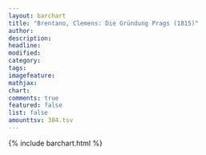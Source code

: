 ```yaml
---
layout: barchart
title: "Brentano, Clemens: Die Gründung Prags (1815)"
author:
description:
headline:
modified:
category:
tags:
imagefeature: 
mathjax: 
chart: 
comments: true
featured: false
list: false
amounttsv: 384.tsv
---
```

{% include barchart.html %}
